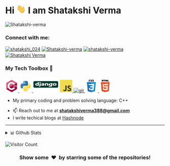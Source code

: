 # Hi <img src="https://raw.githubusercontent.com/ABSphreak/ABSphreak/master/gifs/Hi.gif" width="30px"> I am Shatakshi Verma

<p align="left"> <img src="https://komarev.com/ghpvc/?username=Shatakshi-verma&label=Profile%20views&color=0e75b6&style=flat" alt="Shatakshi-verma" /> </p>


<h3 align="left">Connect with me:</h3>
<p align="left">
<a href="https://twitter.com/shatakshi_024" target="blank"><img align="center" src="https://raw.githubusercontent.com/rahuldkjain/github-profile-readme-generator/master/src/images/icons/Social/twitter.svg" alt="shatakshi_024" height="30" width="40" /></a>
<a href="https://www.linkedin.com/in/shatakshi-verma-708426200/" target="blank"><img align="center" src="https://raw.githubusercontent.com/rahuldkjain/github-profile-readme-generator/master/src/images/icons/Social/linked-in-alt.svg" alt="Shatakshi-verma" height="30" width="40" /></a>
<a href="https://www.instagram.com/shatakshi24verma/" target="blank"><img align="center" src="https://raw.githubusercontent.com/rahuldkjain/github-profile-readme-generator/master/src/images/icons/Social/instagram.svg" alt="shatakshi-verma" height="30" width="40" /></a>
<a href="https://www.youtube.com/channel/UC85lbXdvZe_a9Sy0OLbiTrA" target="blank"><img align="center" src="https://raw.githubusercontent.com/rahuldkjain/github-profile-readme-generator/master/src/images/icons/Social/youtube.svg" alt="Shatakshi Verma" height="30" width="40" /></a>


### My Tech Toolbox 🧰

<p align="left">
<a href="https://www.w3schools.com/cpp/" target="_blank"> <img src="https://raw.githubusercontent.com/devicons/devicon/master/icons/cplusplus/cplusplus-original.svg" alt="cplusplus" width="40" height="40"/> </a>
<a href="https://www.python.org" target="_blank"> <img src="https://raw.githubusercontent.com/devicons/devicon/master/icons/python/python-original.svg" alt="python" width="40" height="40"/> </a>
<img src="https://github.com/devicons/devicon/blob/master/icons/django/django-original.svg" alt="django logo" height="50" width="80" />
<a href="https://developer.mozilla.org/en-US/docs/Web/JavaScript" target="_blank"> <img src="https://raw.githubusercontent.com/devicons/devicon/master/icons/javascript/javascript-original.svg" alt="javascript" width="40" height="40"/> </a>
<a href="https://git-scm.com/" target="_blank"> <img src="https://www.vectorlogo.zone/logos/git-scm/git-scm-icon.svg" alt="git" width="40" height="40"/> </a>
<a href="https://www.w3schools.com/css/" target="_blank"> <img src="https://raw.githubusercontent.com/devicons/devicon/master/icons/css3/css3-original-wordmark.svg" alt="css3" width="40" height="40"/> </a>
<a href="https://www.w3.org/html/" target="_blank"> <img src="https://raw.githubusercontent.com/devicons/devicon/master/icons/html5/html5-original-wordmark.svg" alt="html5" width="40" height="40"/> </a>
</p>

* My primary coding and problem solving language: C++
- 📫 Reach out to me at **shatakshiverma388@gmail.com**
- I write techical blogs at <a href="https://shatakshi24.hashnode.dev/">Hashnode</a>

---
<details>
<summary>📊 Github Stats</summary>

<p align="center"> <img src="https://github-readme-stats.vercel.app/api?username=Shatakshi-verma&show_icons=true&theme=gotham" alt="Shatakshi Verma | Stats" />

</details>


![Visitor Count](https://profile-counter.glitch.me/%7BShatakshi-verma%7D/count.svg)

[twitter]: https://twitter.com/@shatakshi_024
[gmail]: shatakshiverma388@gmail.com
[linkedin]:https://www.linkedin.com/in/shatakshi-verma-708426200
[Instagram]: https://www.instagram.com/shatakshi24verma

<h3 align="center">Show some &nbsp;❤️&nbsp; by starring some of the repositories!</h3>


